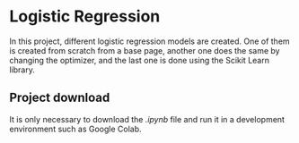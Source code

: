 # Logistic Regression

In this project, different logistic regression models are created. One of them is created from scratch from a base page, another one does the same by changing the optimizer, and the last one is done using the Scikit Learn library.

## Project download

It is only necessary to download the *.ipynb* file and run it in a development environment such as Google Colab.
